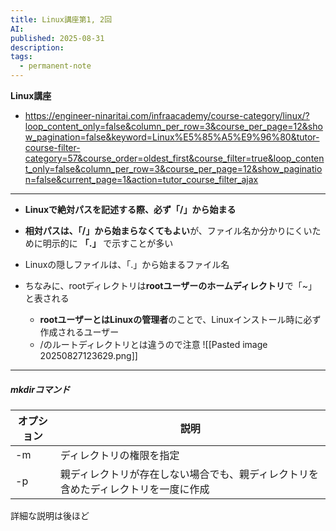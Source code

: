 ```yaml
---
title: Linux講座第1, 2回
AI:
published: 2025-08-31
description:
tags:
  - permanent-note
---
```

**Linux講座**
- https://engineer-ninaritai.com/infraacademy/course-category/linux/?loop_content_only=false&column_per_row=3&course_per_page=12&show_pagination=false&keyword=Linux%E5%85%A5%E9%96%80&tutor-course-filter-category=57&course_order=oldest_first&course_filter=true&loop_content_only=false&column_per_row=3&course_per_page=12&show_pagination=false&current_page=1&action=tutor_course_filter_ajax

---
- **Linuxで絶対パスを記述する際、必ず「/」から始まる**
- **相対パスは、「/」から始まらなくてもよい**が、ファイル名か分かりにくいために明示的に **「.」** で示すことが多い
- Linuxの隠しファイルは、「.」から始まるファイル名


- ちなみに、rootディレクトリは**rootユーザーのホームディレクトリ**で「~」と表される
	- **rootユーザーとはLinuxの管理者**のことで、Linuxインストール時に必ず作成されるユーザー
	- /のルートディレクトリとは違うので注意
	![[Pasted image 20250827123629.png]]

---
##### mkdirコマンド

| オプション | 説明                                        |
| ----- | ----------------------------------------- |
| -m    | ディレクトリの権限を指定                              |
| -p    | 親ディレクトリが存在しない場合でも、親ディレクトリを含めたディレクトリを一度に作成 |
詳細な説明は後ほど